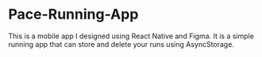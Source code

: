 # Pace-Running-App

This is a mobile app I designed using React Native and Figma. It is a simple running app that can store and delete your runs using AsyncStorage.
